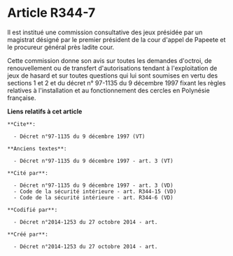 # Article R344-7

Il est institué une commission consultative des jeux présidée par un magistrat désigné par le premier président de la cour
d'appel de Papeete et le procureur général près ladite cour.

Cette commission donne son avis sur toutes les demandes d'octroi, de renouvellement ou de transfert d'autorisations tendant à
l'exploitation de jeux de hasard et sur toutes questions qui lui sont soumises en vertu des sections 1 et 2 et du décret n°
97-1135 du 9 décembre 1997 fixant les règles relatives à l'installation et au fonctionnement des cercles en Polynésie
française.

**Liens relatifs à cet article**

	**Cite**:

	  - Décret n°97-1135 du 9 décembre 1997 (VT)

	**Anciens textes**:

	  - Décret n°97-1135 du 9 décembre 1997 - art. 3 (VT)

	**Cité par**:

	  - Décret n°97-1135 du 9 décembre 1997 - art. 3 (VD)
	  - Code de la sécurité intérieure - art. R344-15 (VD)
	  - Code de la sécurité intérieure - art. R344-6 (VD)

	**Codifié par**:

	  - Décret n°2014-1253 du 27 octobre 2014 - art.

	**Créé par**:

	  - Décret n°2014-1253 du 27 octobre 2014 - art.
